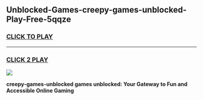 
## Unblocked-Games-creepy-games-unblocked-Play-Free-5qqze
<h3>
<a href="https://premium76.site?title=creepy-games-unblocked&ref=18A">CLICK TO PLAY</a></h3>
<hr>

<h3>
<a href="https://premium76.site?title=creepy-games-unblocked&ref=18A">CLICK 2 PLAY</a>
  
</h3>

<a href="https://premium76.site?title=creepy-games-unblocked&ref=18A"><img src="https://clearcache.store/games.png"></a>


**creepy-games-unblocked games unblocked: Your Gateway to Fun and Accessible Online Gaming**
